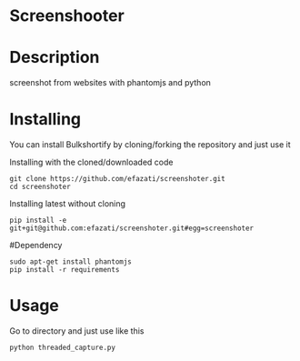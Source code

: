 Screenshooter
============

# Description

screenshot from websites with phantomjs and python

# Installing

You can install Bulkshortify by cloning/forking the repository
and just use it

Installing with the cloned/downloaded code

	git clone https://github.com/efazati/screenshoter.git
	cd screenshoter

Installing latest without cloning

	pip install -e git+git@github.com:efazati/screenshoter.git#egg=screenshoter

#Dependency

	sudo apt-get install phantomjs
	pip install -r requirements

# Usage

Go to directory and just use like this

```
python threaded_capture.py
```

# 


